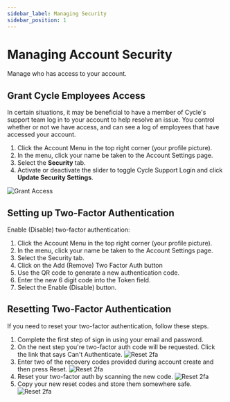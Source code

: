 ```yaml
---
sidebar_label: Managing Security
sidebar_position: 1
---
```


# Managing Account Security

Manage who has access to your account.


## Grant Cycle Employees Access

In certain situations, it may be beneficial to have a member of Cycle's support team log in to your account to help resolve an issue. You control whether or not we have access, and can see a log of employees that have accessed your account.

1. Click the Account Menu in the top right corner (your profile picture).
2. In the menu, click your name be taken to the Account Settings page.
3. Select the **Security** tab.
4. Activate or deactivate the slider to toggle Cycle Support Login and click **Update Security Settings**.

![Grant Access](/imgs/accounts/account-management/grant-access.png)


## Setting up Two-Factor Authentication

Enable (Disable) two-factor authentication:

1. Click the Account Menu in the top right corner (your profile picture).
2. In the menu, click your name be taken to the Account Settings page.
3. Select the Security tab.
4. Click on the Add (Remove) Two Factor Auth button
5. Use the QR code to generate a new authentication code.
6. Enter the new 6 digit code into the Token field.
7. Select the Enable (Disable) button.


## Resetting Two-Factor Authentication

If you need to reset your two-factor authentication, follow these steps.

1. Complete the first step of sign in using your email and password.
2. On the next step you're two-factor auth code will be requested. Click the link that says Can't Authenticate.
   ![Reset 2fa](/imgs/accounts/account-management/reset-2fa.png)
3. Enter two of the recovery codes provided during account create and then press Reset.
   ![Reset 2fa](/imgs/accounts/account-management/reset-2fa-2.png)
4. Reset your two-factor auth by scanning the new code.
   ![Reset 2fa](/imgs/accounts/account-management/reset-2fa-3.png)
5. Copy your new reset codes and store them somewhere safe.
   ![Reset 2fa](/imgs/accounts/account-management/reset-2fa-4.png)
